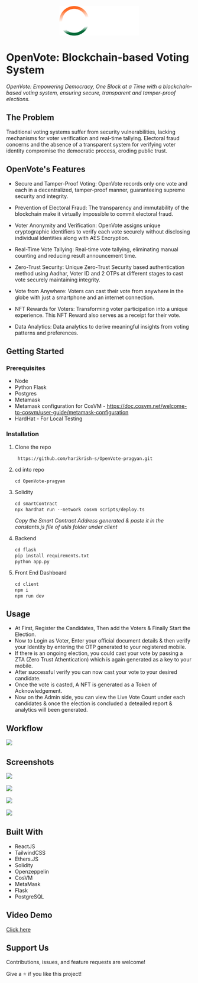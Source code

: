 <div align="center">
    <img src="openVote-logo.png" alt="OpenVote" height="80">
</div>

# OpenVote: Blockchain-based Voting System

*OpenVote: Empowering Democracy, One Block at a Time with a blockchain-based voting system, ensuring secure, transparent and tamper-proof elections.*

## The Problem
Traditional voting systems suffer from security vulnerabilities, lacking mechanisms for voter verification and real-time tallying. Electoral fraud concerns and the absence of a transparent system for verifying voter identity compromise the democratic process, eroding public trust.

## OpenVote's Features
- Secure and Tamper-Proof Voting: OpenVote records only one vote and each in a decentralized, tamper-proof manner, guaranteeing supreme security and integrity.

- Prevention of Electoral Fraud: The transparency and immutability of the blockchain
make it virtually impossible to commit electoral fraud.

- Voter Anonymity and Verification: OpenVote assigns unique cryptographic identifiers to verify each vote securely without disclosing individual identities along with AES Encryption.

- Real-Time Vote Tallying: Real-time vote tallying, eliminating manual counting and reducing result announcement time.

- Zero-Trust Security: Unique Zero-Trust Security based authentication method using Aadhar, Voter ID and 2 OTPs at different stages to cast vote securely maintaining integrity.

- Vote from Anywhere: Voters can cast their vote from anywhere in the globe with just a smartphone and an internet connection.

- NFT Rewards for Voters: Transforming voter participation into a unique experience. This NFT Reward also serves as a receipt for their vote.

- Data Analytics:  Data analytics to derive meaningful insights from voting patterns and preferences.

## Getting Started

### Prerequisites

* Node
* Python Flask
* Postgres
* Metamask
* Metamask configuration for CosVM - https://doc.cosvm.net/welcome-to-cosvm/user-guide/metamask-configuration
* HardHat - For Local Testing

### Installation



1. Clone the repo
   ```
    https://github.com/harikrish-s/OpenVote-pragyan.git
   ```
   
2. cd into repo
   ```
   cd OpenVote-pragyan
   ```
   
3. Solidity
   ```
   cd smartContract
   npx hardhat run --network cosvm scripts/deploy.ts
   ```
   *Copy the Smart Contract Address generated & paste it in the constants.js file of utils folder under client*
  

4. Backend
   ```
   cd flask
   pip install requirements.txt
   python app.py
   ```
      
5. Front End Dashboard
   ```
   cd client
   npm i
   npm run dev
   ```

<!-- USAGE EXAMPLES -->
## Usage

- At First, Register the Candidates, Then add the Voters & Finally Start the Election.
- Now to Login as Voter, Enter your official document details & then verify your Identity by entering the OTP generated to your registered mobile.
- If there is an ongoing election, you could cast your vote by passing a ZTA (Zero Trust Athentication) which is again generated as a key to your mobile.
- After successful verify you can now cast your vote to your desired candidate.
- Once the vote is casted, A NFT is generated as a Token of Acknowledgement.
- Now on the Admin side, you can view the Live Vote Count under each candidates & once the election is concluded a deteailed report & analytics will been generated.

## Workflow

![](/screenshots/fc.png)


## Screenshots

![](/screenshots/a1.png)

![](/screenshots/a2.png)

![](/screenshots/a3.png)

![](/screenshots/a4.png)


## Built With

- ReactJS
- TailwindCSS
- Ethers.JS
- Solidity
- Openzeppelin
- CosVM
- MetaMask
- Flask
- PostgreSQL

## Video Demo
<a href="https://drive.google.com/file/d/1RPO9ZHSPX-sjxImTTyCg-KXOBzhnSeWx/view?usp=sharing">Click here</a>


## Support Us

Contributions, issues, and feature requests are welcome!

Give a ⭐️ if you like this project!
